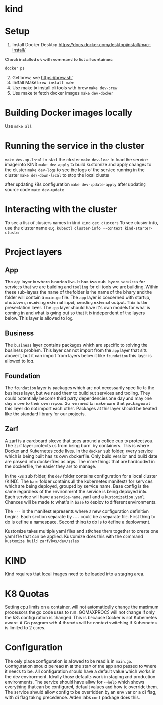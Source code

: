 # kind

# Setup
1. Install Docker Desktop
https://docs.docker.com/desktop/install/mac-install/

Check installed ok with command to list all containers
```
docker ps
```

2. Get brew, see https://brew.sh/
3. Install Make `brew install make`
4. Use make to install cli tools with brew `make dev-brew`
5. Use make to fetch docker images `make dev-docker`

# Building Docker images locally
Use `make all`

# Running the service in the cluster
`make dev-up-local` to start the cluster
`make dev-load` to load the service image into KIND
`make dev-apply` to build kustomize and apply changes to the cluster
`make dev-logs` to see the logs of the service running in the cluster
`make dev-down-local` to stop the local cluster

after updating k8s configuration `make dev-update-apply`
after updating source code `make dev-update`

# Interacting with the cluster
To see a list of clusters names in kind `kind get clusters`
To see cluster info, use the cluster name e.g. `kubectl cluster-info --context kind-starter-cluster`

# Project layers
## App
The `app` layer is where binaries live. It has two sub-layers `services` for services that we are building and `tooling` for cli tools we are building. Within these sub-layers the name of the folder is the name of the binary and the folder will contain a `main.go` file. The `app` layer is concerned with startup, shutdown, receiving external input, sending external output. This is the presentation layer. The `app` layer should have it's own models for what is coming in and what is going out so that it is independent of the layers below. This layer is allowed to log.

## Business
The `business` layer contains packages which are specific to solving the business problem. This layer can not import from the `app` layer that sits above it, but it can import from layers below it like `foundation` this layer is allowed to log. 

## Foundation
The `foundation` layer is packages which are not necessarily specific to the business layer, but we need them to build out services and tooling. They could potentially become third party dependencies one day and may one day move to their own repos. So we need to make sure that packages at this layer do not import each other. Packages at this layer should be treated like the standard library for our projects.

## Zarf
A zarf is a cardboard sleeve that goes around a coffee cup to protect you. The zarf layer protects us from being burnt by containers. This is where Docker and Kubernetes code lives. In the `docker` sub folder, every service which is being built has its own dockerfile. Only build version and build date are passed into dockerfiles as args. The more things that are hardcoded in the dockerfile, the easier they are to manage. 

In the `k8s` sub folder, the `dev` folder contains configuration for a local cluster (KIND). The `base` folder contains all the kubernetes manifests for services which are being deployed, grouped by service name. Base config is the same regardless of the environment the service is being deployed into. Each service will have a `service-name.yaml` and a `kustomization.yaml`. Changes will be made to what's in `base` to deploy to different environments. 

The `---` in the manifest represents where a new configuration definition begins. Each section separate by `---` could be a separate file. First thing to do is define a namespace. Second thing to do is to define a deployment.

Kustomize takes multiple yaml files and stitches them together to create one yaml file that can be applied. Kustomize does this with the command `kustomize build zarf/k8s/dev/sales`

# KIND
Kind requires that local images need to be loaded into a staging area.

# K8 Quotas
Setting cpu limits on a container, will not automatically change the maximum processors the go code uses to run. GOMAXPROCS will not change if only the k8s configuration is changed. This is because Docker is not Kubernetes aware. A Go program with 4 threads will be context switching if Kubernetes is limited to 2 cores.

# Configuration
The only place configuration is allowed to be read is in `main.go`. Configuration should be read in at the start of the app and passed to where it needs to be. All configuration should have a default value which works in the dev environment. Ideally those defaults work in staging and production environments. The service should have allow for `--help` which shows everything that can be configured, default values and how to override them. The service should allow config to be overridden by an env var or a cli flag, with cli flag taking precedence. Arden labs `conf` package does this.
